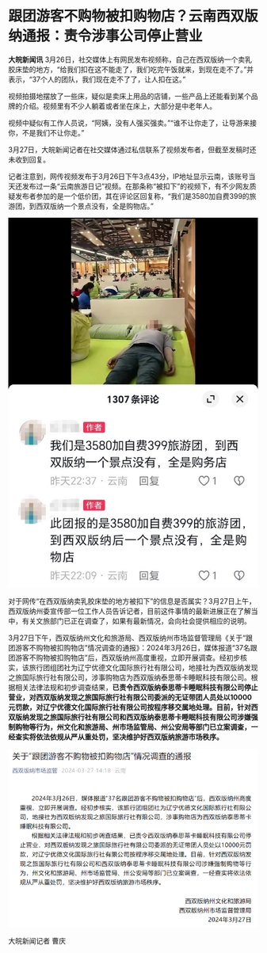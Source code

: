 # 跟团游客不购物被扣购物店？云南西双版纳通报：责令涉事公司停止营业

**大皖新闻讯**
3月26日，社交媒体上有网民发布视频称，自己在西双版纳一个卖乳胶床垫的地方，“给我们扣在这不能走了，我们吃完午饭就来，到现在走不了。”并表示，“37个人的团队，我们现在走不了了，让人扣在这。”

视频拍摄地摆放了一些床，疑似是卖床上用品的店铺，一些产品上还能看到某个品牌的介绍。视频里有不少人躺着或者坐在床上，大部分是中老年人。

视频中疑似有工作人员说，“阿姨，没有人强买强卖。”“谁不让你走了，让导游来接你，不是我们不让你走。”

3月27日，大皖新闻记者在社交媒体通过私信联系了视频发布者，但截至发稿时还未收到回复。

记者注意到，网传视频发布于3月26日下午3点43分，IP地址显示云南，该账号当天还发布过一条“云南旅游日记”视频。在那条称“被扣下”的视频下，有不少网友质疑发布者参加的是一个低价团，其在评论区回复称，“我们是3580加自费399的旅游团，到西双版纳一个景点没有，全是购物店。”

![5520cc0152395a006f06fe971c649a51.jpg](https://raw.githubusercontent.com/qqhsx/qqnews_image/main/2024/03/27/跟团游客不购物被扣购物店？云南西双版纳通报：责令涉事公司停止营业/5520cc0152395a006f06fe971c649a51.jpg)

对于网传“在西双版纳卖乳胶床垫的地方被扣下”的信息是否属实？3月27日上午，西双版纳州委宣传部一位工作人员告诉记者，目前这件事情的最新进展正在了解当中，有关文旅部门已正在调查了，如果有最新情况，会向社会提供相应的说明。

3月27日下午，西双版纳州文化和旅游局、西双版纳州市场监督管理局《关于“跟团游客不购物被扣购物店”情况调查的通报》：2024年3月26日，媒体报道“37名跟团游客不购物被扣购物店”后，西双版纳州高度重视，立即开展调查。经初步核实，该旅行团组团社为辽宁优德文化国际旅行社有限公司，地接社为西双版纳发现之旅国际旅行社有限公司，涉事购物店为西双版纳泰思蒂卡睡眠科技有限公司。根据相关法律法规和初步调查结果，**已责令西双版纳泰思蒂卡睡眠科技有限公司停止营业，对西双版纳发现之旅国际旅行社有限公司委派的无证带团人员处以10000元罚款，对辽宁优德文化国际旅行社有限公司按程序移交属地处理。目前，针对西双版纳发现之旅国际旅行社有限公司和西双版纳泰思蒂卡睡眠科技有限公司涉嫌强制购物等行为，州文化和旅游局、州市场监管局、州公安局等部门已立案调查，一经查实将依法依规从严从重处罚，坚决维护好西双版纳旅游市场秩序。**

![94d6e6a88031dc2c091e803c817f62d8.jpg](https://raw.githubusercontent.com/qqhsx/qqnews_image/main/2024/03/27/跟团游客不购物被扣购物店？云南西双版纳通报：责令涉事公司停止营业/94d6e6a88031dc2c091e803c817f62d8.jpg)

大皖新闻记者 曹庆

